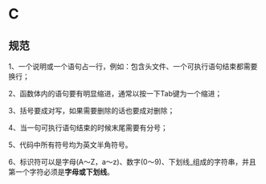 # C

## 规范
1、一个说明或一个语句占一行，例如：包含头文件、一个可执行语句结束都需要换行；

2、函数体内的语句要有明显缩进，通常以按一下Tab键为一个缩进；

3、括号要成对写，如果需要删除的话也要成对删除；

4、当一句可执行语句结束的时候末尾需要有分号；

5、代码中所有符号均为英文半角符号。

6、标识符可以是字母(A～Z，a～z)、数字(0～9)、下划线_组成的字符串，并且第一个字符必须是**字母或下划线**。